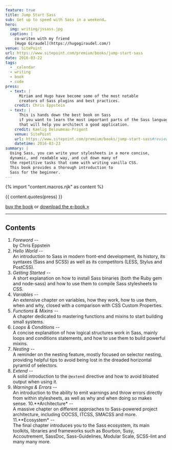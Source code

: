 ```yaml
---
feature: true
title: Jump Start Sass
sub: Get up to speed with Sass in a weekend…
hero:
  img: writing/jssass.jpg
  caption: |
    co-writen with my friend
    [Hugo Giraudel](https://hugogiraudel.com/)
venue: SitePoint
url: https://www.sitepoint.com/premium/books/jump-start-sass
date: 2016-03-22
tags:
  - _calendar
  - writing
  - book
  - code
press:
  - text: |
      Miriam and Hugo have become some of the most notable
      creators of Sass plugins and best practices.
    credit: Chris Eppstein
  - text: |
      This is hands down the best book on Sass
      if you want to learn the most important parts of the Sass language
      that will help you architect a good application.
    credit: Kaelig Deloumeau-Prigent
    venue: SitePoint
    url: https://www.sitepoint.com/premium/books/jump-start-sass#reviews
    datetime: 2016-03-23
summary: |
  Using Sass, you can write your stylesheets in a more concise,
  dynamic, and readable way, and cut down many of
  the repetitive tasks that come with writing vanilla CSS.
  This book provides a thorough introduction to
  Sass for the beginner.
---
```


{% import "content.macros.njk" as content %}

{{ content.quotes(press) }}

[buy the book](http://shop.oreilly.com/product/9780994182678.do)
or [download the e-book »](https://www.sitepoint.com/premium/books/jump-start-sass)

---

## Contents

1. _Foreword_ -- \
   by Chris Eppstein
2. _Hello World_ -- \
   An introduction to Sass in modern front-end development,
   its history, its syntaxes (Sass and SCSS)
   as well as its competitors (LESS, Stylus and PostCSS).
3. _Getting Started_ -- \
   A short explanation on how to install Sass binaries
   (both the Ruby gem and node-sass)
   and how to use them to compile Sass stylesheets to CSS.
4. _Variables_ -- \
   An extensive chapter on variables, how they work,
   how to use them, when and why,
   closed with a comparison with CSS Custom Properties.
5. _Functions & Mixins_ -- \
   A chapter dedicated to mastering functions and mixins
   to start building small systems.
6. _Loops & Conditions_ -- \
   A concise explanation of how logical structures work in Sass,
   mainly loops and conditions statements,
   and how to use them to build powerful mixins.
7. _Nesting_ -- \
   A reminder on the nesting feature,
   mostly focused on selector nesting,
   providing helpful tips to avoid being lost
   in the dreaded horizontal pyramid of selectors.
8. _Extend_ -- \
   A solid introduction to the `@extend` directive
   and how to avoid bloated output when using it.
9. _Warnings & Errors_ -- \
    An introduction to the ability to emit warnings
   and throw errors directly from within stylesheets,
   as well as why and when doing so makes sense. 10.**Architecture\* -- \
    A massive chapter on different approaches
   to Sass-powered project architecture,
   including OOCSS, ITCSS, SMACSS and more. 11.**Ecosystem\* -- \
    The final chapter introduces you to the Sass ecosystem,
   its main toolkits, libraries and frameworks such as Bourbon,
   Susy, Accoutrement, SassDoc, Sass-Guidelines,
   Modular Scale, SCSS-lint and many many more.
